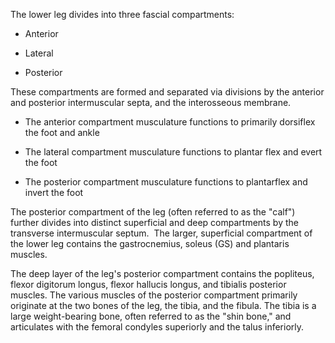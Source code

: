 The lower leg divides into three fascial compartments:

- Anterior

- Lateral

- Posterior

These compartments are formed and separated via divisions by the anterior and posterior intermuscular septa, and the interosseous membrane.

- The anterior compartment musculature functions to primarily dorsiflex the foot and ankle

- The lateral compartment musculature functions to plantar flex and evert the foot

- The posterior compartment musculature functions to plantarflex and invert the foot

The posterior compartment of the leg (often referred to as the "calf") further divides into distinct superficial and deep compartments by the transverse intermuscular septum.  The larger, superficial compartment of the lower leg contains the gastrocnemius, soleus (GS) and plantaris muscles.

The deep layer of the leg's posterior compartment contains the popliteus, flexor digitorum longus, flexor hallucis longus, and tibialis posterior muscles. The various muscles of the posterior compartment primarily originate at the two bones of the leg, the tibia, and the fibula. The tibia is a large weight-bearing bone, often referred to as the "shin bone," and articulates with the femoral condyles superiorly and the talus inferiorly.